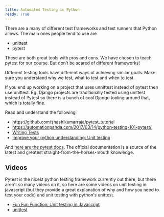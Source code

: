 ```yaml
---
title: Automated Testing in Python
ready: True
---
```


There are a many of different test frameworks and test runners that Python allows. The main ones people tend to use are

- unittest
- pytest

These are both great tools with pros and cons. We have chosen to teach pytest for our course. But don't be scared of different frameworks!

Different testing tools have different ways of achieving similar goals. Make sure you understand why we test, what to test and when to test.

If you end up working on a project that uses unnittest instead of pytest then use unittest. Eg: Django projects are traditionally tested using unittest instead of Pytest so there is a bunch of cool Django tooling around that, which is totally fine.

Read and understand the following:

- https://github.com/shashikumarraja/pytest_tutorial
- https://automationpanda.com/2017/03/14/python-testing-101-pytest/
- [Writing Tests](https://docs.python-guide.org/writing/tests/)
- [Improve your python understanding: Unit testing](https://jeffknupp.com/blog/2013/12/09/improve-your-python-understanding-unit-testing/)

And [here are the pytest docs](https://docs.pytest.org/en/latest/). The official documentation is a source of the latest and greatest straight-from-the-horses-mouth knowledge.

## Videos

Pytest is the nicest python testing framework currently out there, but there aren't so many
videos on it, so here are some videos on unit testing in javascript (but they provide a great explanation of
why and how you need to test your code) and unit testing with python's unittest.

- [Fun Fun Function: Unit testing in Javascript](https://youtu.be/Eu35xM76kKY)
- [unittest](https://www.youtube.com/watch?v=6tNS--WetLI)
